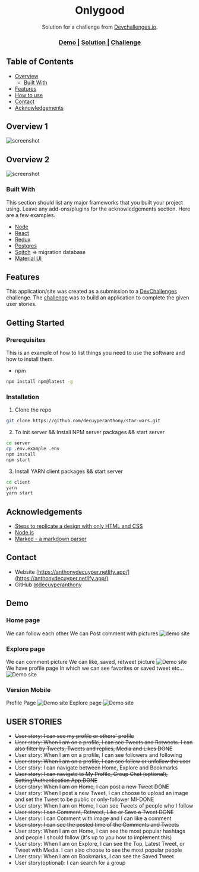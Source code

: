 




<h1 align="center">Onlygood</h1>

<div align="center">
   Solution for a challenge from  <a href="http://devchallenges.io" target="_blank">Devchallenges.io</a>.
</div>

<div align="center">
  <h3>
    <a href="https://onlygood.netlify.app/">
      Demo
    </a>
    <span> | </span>
    <a href="https://{your-url-to-the-solution}">
      Solution
    </a>
    <span> | </span>
    <a href="https://devchallenges.io/challenges/rleoQc34THclWx1cFFKH">
      Challenge
    </a>
  </h3>
</div>

<!-- TABLE OF CONTENTS -->

## Table of Contents

- [Overview](#overview)
  - [Built With](#built-with)
- [Features](#features)
- [How to use](#how-to-use)
- [Contact](#contact)
- [Acknowledgements](#acknowledgements)

<!-- OVERVIEW -->

## Overview 1

![screenshot](.github/img/tweeter2.png)
## Overview 2

![screenshot](.github/img/tweeter1.png)


### Built With
This section should list any major frameworks that you built your project using. Leave any add-ons/plugins for the acknowledgements section. Here are a few examples.
* [Node](https://nodejs.org/dist/latest-v12.x/docs/api/)
* [React](https://fr.reactjs.org/)
* [Redux](https://redux.js.org/)
* [Postgres](https://www.postgresql.org/)
* [Sqitch](https://sqitch.org/) => migration database
* [Material UI](https://material-ui.com/)

## Features

<!-- List the features of your application or follow the template. Don't share the figma file here :) -->

This application/site was created as a submission to a [DevChallenges](https://devchallenges.io/challenges) challenge. The [challenge](https://devchallenges.io/challenges/rleoQc34THclWx1cFFKH) was to build an application to complete the given user stories.

<!-- GETTING STARTED -->
## Getting Started

### Prerequisites

This is an example of how to list things you need to use the software and how to install them.
* npm
```sh
npm install npm@latest -g
```

### Installation

1. Clone the repo
```sh
git clone https://github.com/decuyperanthony/star-wars.git
```

2. To init server && Install NPM server packages && start server
```sh
cd server
cp .env.example .env
npm install
npm start
```
3. Install YARN client packages && start server
```sh
cd client
yarn
yarn start
```

## Acknowledgements

<!-- This section should list any articles or add-ons/plugins that helps you to complete the project. This is optional but it will help you in the future. For example: -->

- [Steps to replicate a design with only HTML and CSS](https://devchallenges-blogs.web.app/how-to-replicate-design/)
- [Node.js](https://nodejs.org/)
- [Marked - a markdown parser](https://github.com/chjj/marked)

## Contact

- Website [https://anthonydecuyper.netlify.app/](https://anthonydecuyper.netlify.app/)
- GitHub [@decuyperanthony](https://github.com/decuyperanthony)


## Demo
### Home page
We can follow each other
We can Post comment with pictures
![demo site](.github/img/tweeter1.png
)
### Explore page
We can comment picture
We can like, saved, retweet picture
![Demo site](.github/img/tweeter3.png
)
We have profile page
In which we can see favorites or saved tweet etc...
![Demo site](.github/img/tweeter2.png
)
### Version Mobile
Profile Page
![Demo site](.github/img/mobile.png
)
Explore page
![Demo site](.github/img/mobile2.png
)

## USER STORIES

- ~~User story: I can see my profile or others' profile~~
- ~~User story: When I am on a profile, I can see Tweets and Retweets. I can also filter by Tweets, Tweets and replies, Media and Likes DONE~~
- User story: When I am on a profile, I can see followers and following
- ~~User story: When I am on a profile, I can see follow or unfollow the user~~
- User story: I can navigate between Home, Explore and Bookmarks
- ~~User story: I can navigate to My Profile, Group Chat (optional), Setting/Authentication App.DONE~~
- ~~User story: When I am on Home, I can post a new Tweet DONE~~
- User story: When I post a new Tweet, I can choose to upload an image and set the Tweet to be public or only-follower MI-DONE
- User story: When I am on Home, I can see Tweets of people who I follow
- ~~User story: I can Comment, Retweet, Like or Save a Tweet DONE~~
- User story: I can Comment with image and I can like a comment
- ~~User story: I can see the posted time of the Comments and Tweets~~
- User story: When I am on Home, I can see the most popular hashtags and people I should follow (it's up to you how to implement this)
- User story: When I am on Explore, I can see the Top, Latest Tweet, or Tweet with Media. I can also choose to see the most popular people
- User story: When I am on Bookmarks, I can see the Saved Tweet
- User story(optional): I can search for a group